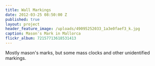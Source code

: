 ```yaml
---
title: Wall Markings
date: 2012-03-25 08:50:00 Z
published: true
layout: project
header_feature_image: /uploads/49095252033_1a3e0faef3_k.jpg
caption: Mason's Mark in Mallorca
flickr_album: 72157713618531413
---
```


Mostly mason's marks, but some mass clocks and other unidentified markings.
